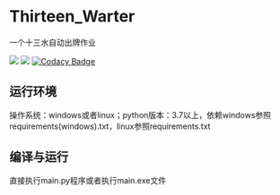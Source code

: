 # Thirteen_Warter
一个十三水自动出牌作业

![](https://img.shields.io/badge/language-python-yellow.svg) ![](https://img.shields.io/apm/l/vim-mode.svg) [![Codacy Badge](https://api.codacy.com/project/badge/Grade/d8958cb5aedf4575b9cc25461f2c7e68)](https://www.codacy.com/manual/pullself/Thirteen_Warter?utm_source=github.com&amp;utm_medium=referral&amp;utm_content=pullself/Thirteen_Warter&amp;utm_campaign=Badge_Grade)

## 运行环境
操作系统：windows或者linux；python版本：3.7以上，依赖windows参照requirements(windows).txt，linux参照requirements.txt

## 编译与运行
直接执行main.py程序或者执行main.exe文件
